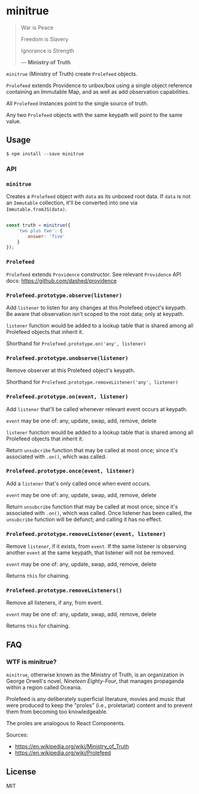 # minitrue

> War is Peace
> 
> Freedom is Slavery
> 
> Ignorance is Strength
> 
> — **Ministry of Truth**

`minitrue` (Ministry of Truth) create `Prolefeed` objects.

`Prolefeed` extends Providence to unbox/box using a single object reference containing an Immutable Map, and as well as add observation capabilities.

All `Prolefeed` instances point to the single source of truth.

Any two `Prolefeed` objects with the same keypath will point to the same value.

## Usage

```
$ npm install --save minitrue
```

### API

### `minitrue`

Creates a `Prolefeed` object with `data` as its unboxed root data.
If `data` is not an `Immutable` collection, it'll be converted into one via
`Immutable.fromJS(data)`.

```js

const truth = minitrue({
    'two plus two': {
        answer: 'five'
    }
});
```

### `Prolefeed`

`Prolefeed` extends `Providence` constructor. See relevant `Providence` API docs: https://github.com/dashed/providence

### `Prolefeed.prototype.observe(listener)`

Add `listener` to listen for any changes at this Prolefeed object's keypath.
Be aware that observation isn't scoped to the root data; only at keypath.

`listener` function would be added to a lookup table that is shared among all
Prolefeed objects that inherit it.

Shorthand for `Prolefeed.prototype.on('any', listener)`

### `Prolefeed.prototype.unobserve(listener)`

Remove observer at this Prolefeed object's keypath.

Shorthand for `Prolefeed.prototype.removeListener('any', listener)`


### `Prolefeed.prototype.on(event, listener)`

Add `listener` that'll be called whenever relevant event occurs at keypath.

`event` may be one of: any, update, swap, add, remove, delete

`listener` function would be added to a lookup table that is shared among all
Prolefeed objects that inherit it.

Return `unsubcribe` function that may be called at most once; 
since it's associated with `.on()`, which was called.


### `Prolefeed.prototype.once(event, listener)`

Add a `listener` that's only called once when event occurs.

`event` may be one of: any, update, swap, add, remove, delete

Return `unsubcribe` function that may be called at most once; 
since it's associated with `.on()`, which was called. Once listener has been called, 
the `unsubcribe` function will be defunct; and calling it has no effect.


### `Prolefeed.prototype.removeListener(event, listener)`

Remove `listener`, if it exists, from `event`.
If the same listener is observing another `event` at the same keypath, that
listener will not be removed.

`event` may be one of: any, update, swap, add, remove, delete

Returns `this` for chaining.

### `Prolefeed.prototype.removeListeners()`

Remove all listeners, if any, from event.

`event` may be one of: any, update, swap, add, remove, delete

Returns `this` for chaining.

## FAQ

### WTF is minitrue?

 `minitrue`, otherwise known as the Ministry of Truth, is an organization in George Orwell's novel, *Nineteen Eighty-Four*, that manages propaganda within a region called Oceania.

Prolefeed is any deliberately superficial literature, movies and music that were produced to keep the "proles" (i.e., proletariat) content and to prevent them from becoming too knowledgeable.

The proles are analogous to React Components.

Sources: 
- https://en.wikipedia.org/wiki/Ministry_of_Truth 
- https://en.wikipedia.org/wiki/Prolefeed

## License

MIT
